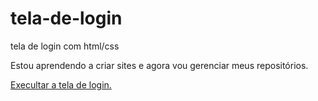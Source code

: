 # tela-de-login
 tela de login com html/css

Estou aprendendo a criar sites e agora vou gerenciar meus repositórios.

<a href="https://kennedydjalma.github.io/tela-de-login/" target="_blank" rel="external" > Execultar a tela de login. </a>